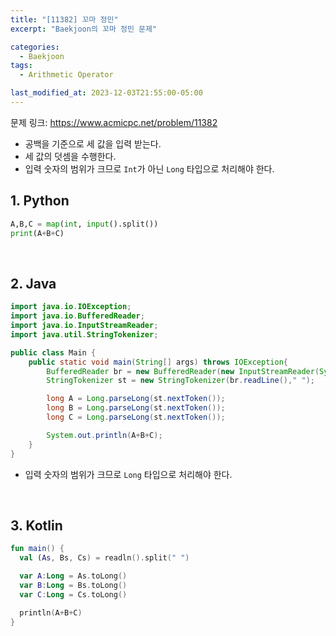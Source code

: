 ```yaml
---
title: "[11382] 꼬마 정민"
excerpt: "Baekjoon의 꼬마 정민 문제"

categories:
  - Baekjoon
tags:
  - Arithmetic Operator

last_modified_at: 2023-12-03T21:55:00-05:00
---
```


문제 링크: https://www.acmicpc.net/problem/11382

- 공백을 기준으로 세 값을 입력 받는다.
- 세 값의 덧셈을 수행한다.
- 입력 숫자의 범위가 크므로 `Int`가 아닌 `Long` 타입으로 처리해야 한다.

## 1. Python

```python
A,B,C = map(int, input().split())
print(A+B+C)
```

<br>

## 2. Java

```java
import java.io.IOException;
import java.io.BufferedReader;
import java.io.InputStreamReader;
import java.util.StringTokenizer;

public class Main {
    public static void main(String[] args) throws IOException{
        BufferedReader br = new BufferedReader(new InputStreamReader(System.in));
        StringTokenizer st = new StringTokenizer(br.readLine()," ");

        long A = Long.parseLong(st.nextToken());
        long B = Long.parseLong(st.nextToken());
        long C = Long.parseLong(st.nextToken());

        System.out.println(A+B+C);
    }
}
```

- 입력 숫자의 범위가 크므로 `Long` 타입으로 처리해야 한다.

<br>

## 3. Kotlin

```kotlin
fun main() {
  val (As, Bs, Cs) = readln().split(" ")

  var A:Long = As.toLong()
  var B:Long = Bs.toLong()
  var C:Long = Cs.toLong()

  println(A+B+C)
}
```
